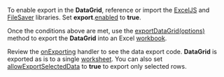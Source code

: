 To enable export in the **DataGrid**, reference or import the <a href="https://github.com/exceljs/exceljs" target="_blank">ExcelJS</a> and <a href="https://github.com/eligrey/FileSaver.js/" target="_blank">FileSaver</a> libraries. Set **export**.[enabled](/Documentation/ApiReference/UI_Widgets/dxDataGrid/Configuration/export/#enabled) to **true**. 

Once the conditions above are met, use the [exportDataGrid(options)](/Documentation/ApiReference/Common/Utils/excelExporter/#exportDataGridoptions) method to export the **DataGrid** into an Excel <a href="https://github.com/exceljs/exceljs#create-a-workbook" target="_blank">workbook</a>. 

Review the [onExporting](/Documentation/ApiReference/UI_Widgets/dxDataGrid/Configuration/#onExporting) handler to see the data export code. **DataGrid** is exported as is to a single <a href="https://github.com/exceljs/exceljs#add-a-worksheet" target="_blank">worksheet</a>. You can also set [allowExportSelectedData](/Documentation/ApiReference/UI_Widgets/dxDataGrid/Configuration/export/#allowExportSelectedData) to **true** to export only selected rows.
